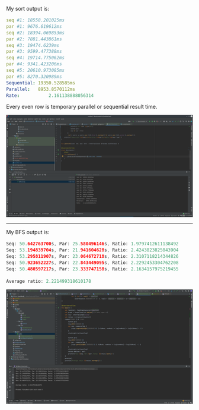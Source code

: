 My sort output is:
```yaml
seq #1: 18558.201025ms
par #1: 9676.619612ms
seq #2: 18394.069853ms
par #2: 7881.443861ms
seq #3: 19474.6239ms
par #3: 9599.477388ms
seq #4: 19714.775062ms
par #4: 9341.423206ms
seq #5: 20610.973085ms
par #5: 8270.320989ms
Sequential:	19350.528585ms
Parallel:	8953.8570112ms
Rate:	        2.161138888056314
```
Every even row is temporary parallel or sequential result time.

![Screen](img.png "Illustration")

---

My BFS output is:
```kotlin
Seq: 50.642763700s, Par: 25.580496146s, Ratio: 1.9797412611138492
Seq: 53.194839704s, Par: 21.941604628s, Ratio: 2.4243823825043904
Seq: 53.295811907s, Par: 23.064672718s, Ratio: 2.3107118214344826
Seq: 50.923652227s, Par: 22.843449095s, Ratio: 2.2292453304762208
Seq: 50.480597217s, Par: 23.333747158s, Ratio: 2.1634157975219455

Average ratio: 2.221499318610178
```

![Screen](bfs.png "Illustration")